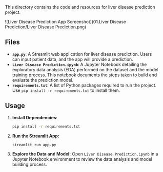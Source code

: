 This directory contains the code and resources for liver disease prediction project.

![Liver Disease Prediction App Screenshot](01.Liver Disease Prediction/Liver Disease Prediction.png)

## Files

*   **`app.py`**: A Streamlit web application for liver disease prediction.  Users can input patient data, and the app will provide a prediction.
*   **`Liver Disease Prediction.ipynb`**: A Jupyter Notebook detailing the exploratory data analysis (EDA) performed on the dataset and the model training process.  This notebook documents the steps taken to build and evaluate the prediction model.
*   **`requirements.txt`**: A list of Python packages required to run the project. Use `pip install -r requirements.txt` to install them.

## Usage

1.  **Install Dependencies:**
    ```bash
    pip install -r requirements.txt
    ```
2.  **Run the Streamlit App:**
    ```bash
    streamlit run app.py
    ```
3.  **Explore the Data and Model:** Open `Liver Disease Prediction.ipynb` in a Jupyter Notebook environment to review the data analysis and model building process.
